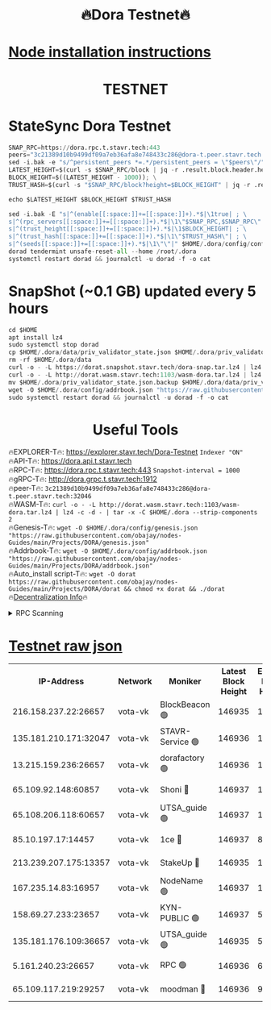 <h1 align="center"> 🔥Dora Testnet🔥</h1>

[Node installation instructions](https://github.com/obajay/nodes-Guides/tree/main/Projects/DORA)
=

<h1 align="center"> TESTNET</h1>

# StateSync Dora Testnet
```python
SNAP_RPC=https://dora.rpc.t.stavr.tech:443
peers="3c21389d10b9499df09a7eb36afa8e748433c286@dora-t.peer.stavr.tech:32046"
sed -i.bak -e "s/^persistent_peers *=.*/persistent_peers = \"$peers\"/" $HOME/.dora/config/config.toml
LATEST_HEIGHT=$(curl -s $SNAP_RPC/block | jq -r .result.block.header.height); \
BLOCK_HEIGHT=$((LATEST_HEIGHT - 1000)); \
TRUST_HASH=$(curl -s "$SNAP_RPC/block?height=$BLOCK_HEIGHT" | jq -r .result.block_id.hash)

echo $LATEST_HEIGHT $BLOCK_HEIGHT $TRUST_HASH

sed -i.bak -E "s|^(enable[[:space:]]+=[[:space:]]+).*$|\1true| ; \
s|^(rpc_servers[[:space:]]+=[[:space:]]+).*$|\1\"$SNAP_RPC,$SNAP_RPC\"| ; \
s|^(trust_height[[:space:]]+=[[:space:]]+).*$|\1$BLOCK_HEIGHT| ; \
s|^(trust_hash[[:space:]]+=[[:space:]]+).*$|\1\"$TRUST_HASH\"| ; \
s|^(seeds[[:space:]]+=[[:space:]]+).*$|\1\"\"|" $HOME/.dora/config/config.toml
dorad tendermint unsafe-reset-all --home /root/.dora
systemctl restart dorad && journalctl -u dorad -f -o cat
```
# SnapShot (~0.1 GB) updated every 5 hours
```python
cd $HOME
apt install lz4
sudo systemctl stop dorad
cp $HOME/.dora/data/priv_validator_state.json $HOME/.dora/priv_validator_state.json.backup
rm -rf $HOME/.dora/data
curl -o - -L https://dorat.snapshot.stavr.tech/dora-snap.tar.lz4 | lz4 -c -d - | tar -x -C $HOME/.dora --strip-components 2
curl -o - -L http://dorat.wasm.stavr.tech:1103/wasm-dora.tar.lz4 | lz4 -c -d - | tar -x -C $HOME/.dora --strip-components 2
mv $HOME/.dora/priv_validator_state.json.backup $HOME/.dora/data/priv_validator_state.json
wget -O $HOME/.dora/config/addrbook.json "https://raw.githubusercontent.com/obajay/nodes-Guides/main/Projects/DORA/addrbook.json"
sudo systemctl restart dorad && journalctl -u dorad -f -o cat
```
 <h1 align="center"> Useful Tools</h1>
 
🔥EXPLORER-T🔥: https://explorer.stavr.tech/Dora-Testnet        `Indexer "ON"` \
🔥API-T🔥:      https://dora.api.t.stavr.tech \
🔥RPC-T🔥:      https://dora.rpc.t.stavr.tech:443              `Snapshot-interval = 1000` \
🔥gRPC-T🔥:     http://dora.grpc.t.stavr.tech:1912 \
🔥peer-T🔥:     `3c21389d10b9499df09a7eb36afa8e748433c286@dora-t.peer.stavr.tech:32046` \
🔥WASM-T🔥:     ```curl -o - -L http://dorat.wasm.stavr.tech:1103/wasm-dora.tar.lz4 | lz4 -c -d - | tar -x -C $HOME/.dora --strip-components 2``` \
🔥Genesis-T🔥:  ```wget -O $HOME/.dora/config/genesis.json "https://raw.githubusercontent.com/obajay/nodes-Guides/main/Projects/DORA/genesis.json"``` \
🔥Addrbook-T🔥: ```wget -O $HOME/.dora/config/addrbook.json "https://raw.githubusercontent.com/obajay/nodes-Guides/main/Projects/DORA/addrbook.json"``` \
🔥Auto_install script-T🔥:  `wget -O dorat https://raw.githubusercontent.com/obajay/nodes-Guides/main/Projects/DORA/dorat && chmod +x dorat && ./dorat` \
🔥[Decentralization Info](https://github.com/obajay/StateSync-snapshots/tree/main/Projects/Dora/Decentralization)🔥

<details>
<summary>RPC Scanning</summary>

<h2 align="center"> We scan nodes in real time every 4 hours. And we provide the final result of RPC endpoints.
We cannot influence the operation of these nodes in any way. </h2>


```python
If Voting Power is higher than 0 --> then the Node is a validator of the network and may be subject to attack and be a potential threat to the chain.
```
```python
We marked such validators with a red symbol
```

</details>

[Testnet raw json](https://rpc-check.dorat.stavr.tech/dorat/rpc-dorat-result.json)
=



<table><tr><th>IP-Address</th><th>Network</th><th>Moniker</th><th>Latest Block Height</th><th>Earliest Block Height</th><th>Catching Up</th><th>Tx Index</th><th>Voting Power</th><th>Scan Time</th></tr><tr><td>216.158.237.22:26657</td><td>vota-vk</td><td>BlockBeacon 🟢</td><td>146935</td><td>1</td><td>False</td><td>off</td><td>0</td><td>2023-12-30T07:36:31.590976538UTC</td></tr><tr><td>135.181.210.171:32047</td><td>vota-vk</td><td>STAVR-Service 🟢</td><td>146936</td><td>1</td><td>False</td><td>on</td><td>0</td><td>2023-12-30T07:36:36.400456663UTC</td></tr><tr><td>13.215.159.236:26657</td><td>vota-vk</td><td>dorafactory 🟢</td><td>146936</td><td>1</td><td>False</td><td>on</td><td>0</td><td>2023-12-30T07:36:37.288171406UTC</td></tr><tr><td>65.109.92.148:60857</td><td>vota-vk</td><td>Shoni 🔴</td><td>146937</td><td>1</td><td>False</td><td>on</td><td>9323404379593930</td><td>2023-12-30T07:36:39.226107698UTC</td></tr><tr><td>65.108.206.118:60657</td><td>vota-vk</td><td>UTSA_guide 🟢</td><td>146937</td><td>1</td><td>False</td><td>on</td><td>0</td><td>2023-12-30T07:36:39.569303048UTC</td></tr><tr><td>85.10.197.17:14457</td><td>vota-vk</td><td>1ce 🔴</td><td>146937</td><td>8001</td><td>False</td><td>off</td><td>9009000000000000</td><td>2023-12-30T07:36:38.166053530UTC</td></tr><tr><td>213.239.207.175:13357</td><td>vota-vk</td><td>StakeUp 🔴</td><td>146935</td><td>13001</td><td>False</td><td>off</td><td>9009500000000000</td><td>2023-12-30T07:36:30.916923377UTC</td></tr><tr><td>167.235.14.83:16957</td><td>vota-vk</td><td>NodeName 🟢</td><td>146937</td><td>14001</td><td>False</td><td>on</td><td>0</td><td>2023-12-30T07:36:39.836638351UTC</td></tr><tr><td>158.69.27.233:23657</td><td>vota-vk</td><td>KYN-PUBLIC 🟢</td><td>146937</td><td>52001</td><td>False</td><td>on</td><td>0</td><td>2023-12-30T07:36:38.874947900UTC</td></tr><tr><td>135.181.176.109:36657</td><td>vota-vk</td><td>UTSA_guide 🟢</td><td>146935</td><td>55501</td><td>False</td><td>on</td><td>0</td><td>2023-12-30T07:36:30.668581769UTC</td></tr><tr><td>5.161.240.23:26657</td><td>vota-vk</td><td>RPC 🟢</td><td>146936</td><td>60001</td><td>False</td><td>off</td><td>0</td><td>2023-12-30T07:36:37.907385935UTC</td></tr><tr><td>65.109.117.219:29257</td><td>vota-vk</td><td>moodman 🔴</td><td>146936</td><td>99800</td><td>False</td><td>off</td><td>9009100000000000</td><td>2023-12-30T07:36:34.004214033UTC</td></tr></table>
